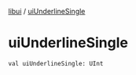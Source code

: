 [libui](index.md) / [uiUnderlineSingle](./ui-underline-single.md)

# uiUnderlineSingle

`val uiUnderlineSingle: UInt`